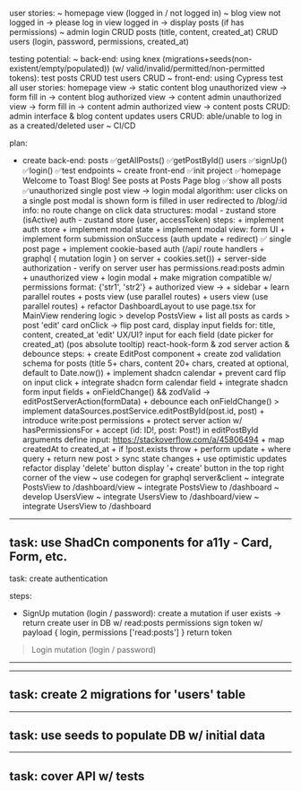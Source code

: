 user stories:
~ homepage
    view (logged in / not logged in)
~ blog
    view not logged in -> please log in
    view logged in -> display posts (if has permissions)
~ admin
    login
    CRUD posts (title, content, created_at)
    CRUD users (login, password, permissions, created_at)

testing potential:
~ back-end:
    using knex (migrations+seeds(non-existent/empty/populated))
    (w/ valid/invalid/permitted/non-permitted tokens):
        test posts CRUD 
        test users CRUD
~ front-end:
    using Cypress test all user stories:
        homepage view -> static content
        blog unauthorized view -> form fill in -> content
        blog authorized view -> content
        admin unauthorized view -> form fill in -> content
        admin authorized view -> content
        posts CRUD: admin interface & blog content updates
        users CRUD: able/unable to log in as a created/deleted user
~ CI/CD

plan:
+ create back-end:
    posts
        ✅getAllPosts()
        ✅getPostById()
    users
        ✅signUp()
        ✅login()
    ✅test endpoints
~ create front-end
    ✅init project
    ✅homepage
        Welcome to Toast Blog!
        See posts at Posts Page
    blog
        ✅show all posts
        ✅unauthorized single post view -> login modal
            algorithm:
             user clicks on a single post
             modal is shown
             form is filled in
             user redirected to /blog/:id
            info:
             no route change on click
             data structures:
              modal - zustand store (isActive)
              auth - zustand store (user, accessToken)
            steps:
             + implement auth store
             + implement modal state
             + implement modal view: form UI
             + implement form submission onSuccess (auth update + redirect)
        ✅ single post page
            + implement cookie-based auth (/api/ route handlers + graphql { mutation login } on server + cookies.set())
            + server-side authorization - verify on server user has permissions.read:posts
    admin
        + unauthorized view + login modal
        + make migration compatible w/ permissions format: {'str1', 'str2'}
        + authorized view ->
            + sidebar
            + learn parallel routes
            + posts view (use parallel routes)
            + users view (use parallel routes)
            + refactor DashboardLayout to use page.tsx for MainView rendering logic
            > develop PostsView
                + list all posts as cards
                > post 'edit'
                    card onClick -> flip post card, display input fields for: title, content, created_at
                        'edit' UX/UI?
                        input for each field (date picker for created_at) (pos absolute tooltip)
                        react-hook-form & zod
                        server action & debounce
                        steps:
                            + create EditPost component
                            + create zod validation schema for posts (title 5+ chars, content 20+ chars, created at optional, default to Date.now())
                            + implement shadcn calendar
                            + prevent card flip on input click
                            + integrate shadcn form calendar field
                            + integrate shadcn form input fields
                            + onFieldChange() && zodValid -> editPostServerAction(formData)
                            + debounce each onFieldChange()
                            > implement dataSources.postService.editPostById(post.id, post)
                                + introduce write:post permissions
                                + protect server action w/ hasPermissionsFor
                                + accept (id: ID!, post: Post!) in editPostById arguments
                                    define input: https://stackoverflow.com/a/45806494
                                + map createdAt to created_at
                                + if !post.exists throw
                                + perform update + where query
                                + return new post
                > sync state changes
                    + use optimistic updates
                    refactor
                display 'delete' button
                display '+ create' button in the top right corner of the view
            ~ use codegen for graphql server&client
            ~ integrate PostsView to /dashboard/view
            ~ integrate PostsView to /dashboard
            ~ develop UsersView
            ~ integrate UsersView to /dashboard/view
            ~ integrate UsersView to /dashboard

---
task: use ShadCn components for a11y - Card, Form, etc.
---
task: create authentication

steps:
+ SignUp mutation (login / password):
    create a mutation
    if user exists -> return
    create user in DB w/ read:posts permissions
    sign token w/ payload { login, permissions ['read:posts'] }
    return token

> Login mutation (login / password)
---

---
task: create 2 migrations for 'users' table
---

---
task: use seeds to populate DB w/ initial data
---

---
task: cover API w/ tests
---
